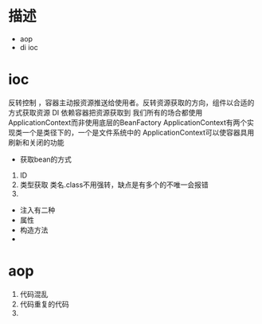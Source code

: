 # 描述
- aop
- di ioc
# ioc
反转控制 ，容器主动报资源推送给使用者。反转资源获取的方向，组件以合适的方式获取资源
DI 依赖容器把资源获取到
我们所有的场合都使用ApplicationContext而非使用底层的BeanFactory
ApplicationContext有两个实现类一个是类径下的，一个是文件系统中的
 ApplicationContext可以使容器具用刷新和关闭的功能
- 获取bean的方式
1. ID 
2. 类型获取 类名.class不用强转，缺点是有多个的不唯一会报错
3. 
- 注入有二种
- 属性
- 构造方法
- 

# aop

1. 代码混乱 
2. 代码重复的代码
3. 